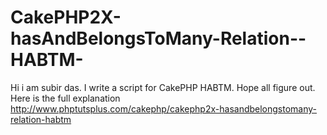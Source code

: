CakePHP2X-hasAndBelongsToMany-Relation--HABTM-
==============================================

Hi i am subir das. I write a script for CakePHP HABTM. Hope all figure out. Here is the full explanation http://www.phptutsplus.com/cakephp/cakephp2x-hasandbelongstomany-relation-habtm
